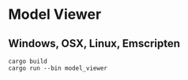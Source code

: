 Model Viewer
============

Windows, OSX, Linux, Emscripten
------------

```
cargo build
cargo run --bin model_viewer
```
